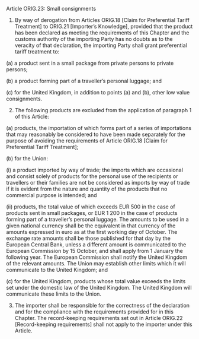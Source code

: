 Article ORIG.23: Small consignments

1. By way of derogation from Articles ORIG.18 [Claim for Preferential Tariff Treatment] to ORIG.21 [Importer’s Knowledge], provided that the product has been declared as meeting the requirements of this Chapter and the customs authority of the importing Party has no doubts as to the veracity of that declaration, the importing Party shall grant preferential tariff treatment to:

(a) a product sent in a small package from private persons to private persons;

(b) a product forming part of a traveller’s personal luggage; and

(c) for the United Kingdom, in addition to points (a) and (b), other low value consignments.

2. The following products are excluded from the application of paragraph 1 of this Article:

(a) products, the importation of which forms part of a series of importations that may reasonably be considered to have been made separately for the purpose of avoiding the requirements of Article ORIG.18 [Claim for Preferential Tariff Treatment];

(b) for the Union:

(i) a product imported by way of trade; the imports which are occasional and consist solely of products for the personal use of the recipients or travellers or their families are not be considered as imports by way of trade if it is evident from the nature and quantity of the products that no commercial purpose is intended; and

(ii) products, the total value of which exceeds EUR 500 in the case of products sent in small packages, or EUR 1 200 in the case of products forming part of a traveller’s personal luggage. The amounts to be used in a given national currency shall be the equivalent in that currency of the amounts expressed in euro as at the first working day of October. The exchange rate amounts shall be those published for that day by the European Central Bank, unless a different amount is communicated to the European Commission by 15 October, and shall apply from 1 January the following year. The European Commission shall notify the United Kingdom of the relevant amounts. The Union may establish other limits which it will communicate to the United Kingdom; and

(c) for the United Kingdom, products whose total value exceeds the limits set under the domestic law of the United Kingdom. The United Kingdom will communicate these limits to the Union.

3. The importer shall be responsible for the correctness of the declaration and for the compliance with the requirements provided for in this Chapter. The record-keeping requirements set out in Article ORIG.22 [Record-keeping requirements] shall not apply to the importer under this Article.
